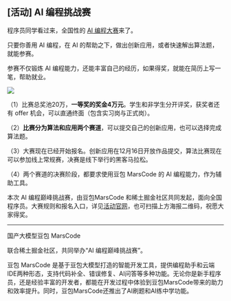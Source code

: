 ## [活动] AI 编程挑战赛

程序员同学看过来，全国性的 [AI 编程大赛](https://zjsms.com/iUNhdBEk/)来了。

只要你善用 AI 编程，在 AI 的帮助之下，做出创新应用，或者快速解出算法题，就能参赛。

参赛不仅锻炼 AI 编程能力，还能丰富自己的经历，如果得奖，就能在简历上写一笔，帮助就业。

![](https://cdn.beekka.com/blogimg/asset/202412/bg2024121211.webp)

（1）比赛总奖池20万，**一等奖的奖金4万元**。学生和非学生分开评奖，获奖者还有 offer 机会，可以直通终面（包含实习岗与正式岗）。

（2）**比赛分为算法和应用两个赛道**，可以提交自己的创新应用，也可以选择完成算法题。

（3）大赛现在已经开始报名。创新应用在12月16日开放作品提交，算法比赛现在可以参加线上常规赛，决赛是线下举行的黑客马拉松。

（4）两个赛道的决赛阶段，都要求使用豆包 MarsCode 的 AI 编程能力，作为辅助工具。

本次 AI 编程巅峰挑战赛，由豆包MarsCode 和稀土掘金社区共同发起，面向全国程序员。大赛规则和报名入口，详见[活动官网](https://zjsms.com/iUNhdBEk/)，也可扫描上方海报二维码，祝愿大家得奖。

---


国产大模型豆包 MarsCode 

联合稀土掘金社区，共同举办“AI 编程巅峰挑战赛”。

豆包 MarsCode 是基于豆包大模型打造的智能开发工具，提供编程助手和云端IDE两种形态，支持代码补全、错误修复、AI问答等多种功能。无论你是新手程序员，还是经验丰富的开发者，都能在开发过程中体验到豆包MarsCode带来的助力和效率提升。同时，豆包MarsCode还推出了AI刷题和AI练中学功能。